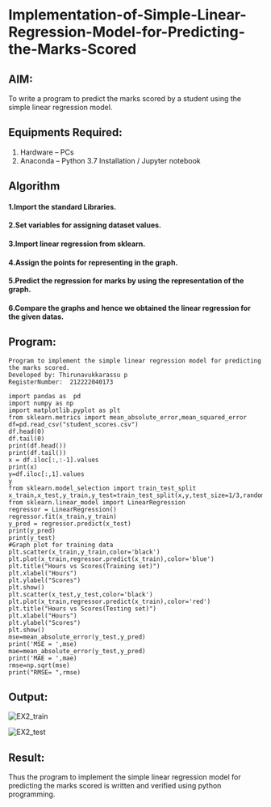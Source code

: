 # Implementation-of-Simple-Linear-Regression-Model-for-Predicting-the-Marks-Scored

## AIM:
To write a program to predict the marks scored by a student using the simple linear regression model.

## Equipments Required:
1. Hardware – PCs
2. Anaconda – Python 3.7 Installation / Jupyter notebook

## Algorithm

#### 1.Import the standard Libraries.
#### 2.Set variables for assigning dataset values.
#### 3.Import linear regression from sklearn.
#### 4.Assign the points for representing in the graph.
#### 5.Predict the regression for marks by using the representation of the graph.
#### 6.Compare the graphs and hence we obtained the linear regression for the given datas.

## Program:
```
Program to implement the simple linear regression model for predicting the marks scored.
Developed by: Thirunavukkarassu p
RegisterNumber:  212222040173
```
```
import pandas as  pd
import numpy as np
import matplotlib.pyplot as plt
from sklearn.metrics import mean_absolute_error,mean_squared_error
df=pd.read_csv("student_scores.csv")
df.head(0)
df.tail(0)
print(df.head())
print(df.tail())
x = df.iloc[:,:-1].values
print(x)
y=df.iloc[:,1].values
y
from sklearn.model_selection import train_test_split
x_train,x_test,y_train,y_test=train_test_split(x,y,test_size=1/3,random_state=0)
from sklearn.linear_model import LinearRegression
regressor = LinearRegression()
regressor.fit(x_train,y_train)
y_pred = regressor.predict(x_test)
print(y_pred)
print(y_test)
#Graph plot for training data
plt.scatter(x_train,y_train,color='black')
plt.plot(x_train,regressor.predict(x_train),color='blue')
plt.title("Hours vs Scores(Training set)")
plt.xlabel("Hours")
plt.ylabel("Scores")
plt.show()
plt.scatter(x_test,y_test,color='black')
plt.plot(x_train,regressor.predict(x_train),color='red')
plt.title("Hours vs Scores(Testing set)")
plt.xlabel("Hours")
plt.ylabel("Scores")
plt.show()
mse=mean_absolute_error(y_test,y_pred)
print('MSE = ',mse)
mae=mean_absolute_error(y_test,y_pred)
print('MAE = ',mae)
rmse=np.sqrt(mse)
print("RMSE= ",rmse)
```

## Output:

![EX2_train](https://github.com/Thirunavukkarasu05/Implementation-of-Simple-Linear-Regression-Model-for-Predicting-the-Marks-Scored/assets/119291645/1c4c629e-5895-4adc-b7db-d379aed4257b)

![EX2_test](https://github.com/Thirunavukkarasu05/Implementation-of-Simple-Linear-Regression-Model-for-Predicting-the-Marks-Scored/assets/119291645/f55deb70-4d4a-42e8-8a8f-4f49704dec41)



## Result:
Thus the program to implement the simple linear regression model for predicting the marks scored is written and verified using python programming.
